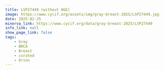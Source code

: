 ```yaml
---
title: LSP27449 (without H&E)
image: https://www.cycif.org/assets/img/gray-breast-2025/LSP27449.jpg
date: 2025-02-25
minerva_link: https://www.cycif.org/data/gray-breast-2025/LSP27449
info_link: null
show_page_link: false
tags:
    - Gray
    - BRCA
    - Breast
    - curated
    - Orion
---
```

